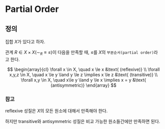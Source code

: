 # Partial Order
## 정의
집합 $X$가 있다고 하자.

 관계 $R\in X \times X(\sim_R \equiv \le)$이 다음을 만족할 때, $\le$를 $X$의 `부분순서(partial order)`라고 한다.

$$ \begin{array}{cl} \forall x \in X, \quad x \le x &\text{ (reflexive)} \\ \forall x,y,z \in X, \quad x \le y \land y \le z \implies x \le z &\text{ (transitive)} \\ \forall x,y \in X, \quad  x\le y \land y \le x \implies x = y &\text{ (antisymmetric)} \end{array} $$

### 참고
reflexive 성질은 $X$의 모든 원소에 대해서 만족해야 한다.

하지만 transitive와 antisymmetric 성질은 비교 가능한 원소들간에만 만족하면 된다.
